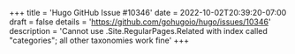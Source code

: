 +++
title = 'Hugo GitHub Issue #10346'
date = 2022-10-02T20:39:20-07:00
draft = false
details = 'https://github.com/gohugoio/hugo/issues/10346'
description = 'Cannot use .Site.RegularPages.Related with index called "categories"; all other taxonomies work fine'
+++
